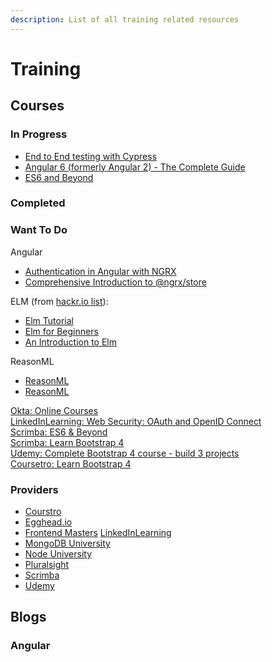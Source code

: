 ```yaml
---
description: List of all training related resources
---
```


# Training

## Courses

### In Progress
* [End to End testing with Cypress](https://egghead.io/courses/end-to-end-testing-with-cypress)
* [Angular 6 (formerly Angular 2) - The Complete Guide](https://www.udemy.com/the-complete-guide-to-angular-2/learn/v4/overview)
* [ES6 and Beyond](https://scrimba.com/playlist/p4Mrt9)

### Completed

### Want To Do

Angular

* [Authentication in Angular with NGRX](http://mherman.org/blog/2018/04/17/authentication-in-angular-with-ngrx/#.Wvl43Ygvy00)
* [Comprehensive Introduction to @ngrx/store](https://gist.github.com/btroncone/a6e4347326749f938510)

ELM \(from [hackr.io list](https://hackr.io/tutorials/learn-elm)\):

* [Elm Tutorial](https://www.linkedin.com/pulse/single-page-web-apps-elm-part-one-getting-started-new-kevin-greene/)
* [Elm for Beginners](https://courses.knowthen.com/p/elm-for-beginners)
* [An Introduction to Elm](https://guide.elm-lang.org/)

ReasonML

* [ReasonML](https://www.google.com/search?q=reasonml+tutorial+video&oq=reasonml+tutorial+video&aqs=chrome..69i57.9106j0j7&sourceid=chrome&ie=UTF-8)
* [ReasonML](https://reasonml.github.io/)

[Okta: Online Courses](http://okta.litmos.com/online-courses)  
[LinkedInLearning: Web Security: OAuth and OpenID Connect](https://www.linkedin.com/learning/web-security-oauth-and-openid-connect/welcome)  
[Scrimba: ES6 & Beyond](https://scrimba.com/playlist/p4Mrt9)  
[Scrimba: Learn Bootstrap 4](https://scrimba.com/g/gbootstrap4)  
[Udemy: Complete Bootstrap 4 course - build 3 projects](https://www.udemy.com/bootstrap-4-tutorials/learn/v4/overview)  
[Coursetro: Learn Bootstrap 4](https://coursetro.com/posts/code/130/Learn-Bootstrap-4-Final-in-2018-with-our-Free-Crash-Course)

### Providers

* [Courstro](https://coursetro.com/)
* [Egghead.io](https://egghead.io/)
* [Frontend Masters](https://frontendmasters.com/) [LinkedInLearning](https://www.linkedin.com/learning)
* [MongoDB University](https://university.mongodb.com/)
* [Node University](https://node.university/)
* [Pluralsight](https://www.pluralsight.com/)
* [Scrimba](https://www.linkedin.com/learning)
* [Udemy](https://www.udemy.com/) 

## Blogs

### Angular

